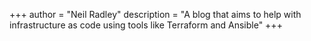+++
author = "Neil Radley"
description = "A blog that aims to help with infrastructure as code using tools like Terraform and Ansible"
+++
